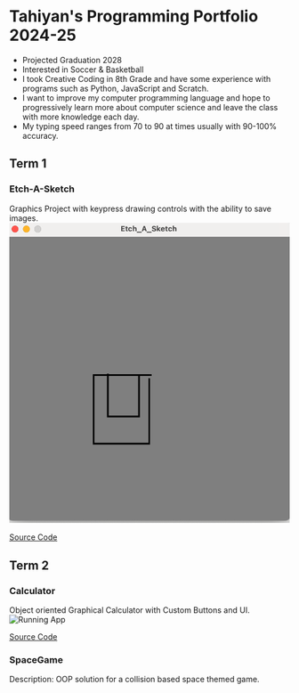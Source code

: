 # Tahiyan's Programming Portfolio 2024-25
* Projected Graduation 2028 
* Interested in Soccer & Basketball
* I took Creative Coding in 8th Grade and have some experience with programs such as Python, JavaScript and Scratch.
* I want to improve my computer programming language and hope to progressively learn more about computer science and leave the class with more knowledge each day.
* My typing speed ranges from 70 to 90 at times usually with 90-100% accuracy. 

## Term 1
### Etch-A-Sketch
Graphics Project with keypress drawing controls with the ability to save images.
![Running App](https://github.com/Tahiyan-Islam/programmingportfolio2024/blob/main/Etch%20A%20Sketch.png?raw=true)

[Source Code](https://github.com/Tahiyan-Islam/programmingportfolio2024/tree/main/src/Etch_A_Sketch)

## Term 2
### Calculator 
Object oriented Graphical Calculator with Custom Buttons and UI.
![Running App](https://github.com/user-attachments/assets/529fd384-c545-4ffc-8829-403be1e2de33)

[Source Code](https://github.com/Tahiyan-Islam/programmingportfolio2024/tree/main/src/Calculator_A2)

### SpaceGame 
Description: OOP solution for a collision based space themed game.
![]()
[]()
